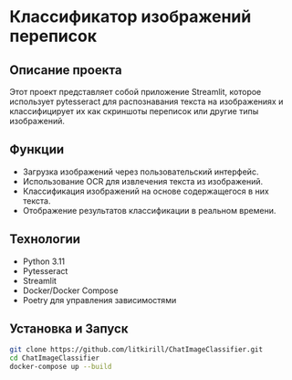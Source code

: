 # Классификатор изображений переписок

## Описание проекта
Этот проект представляет собой приложение Streamlit, которое использует pytesseract для распознавания текста на изображениях и классифицирует их как скриншоты переписок или другие типы изображений.

## Функции
- Загрузка изображений через пользовательский интерфейс.
- Использование OCR для извлечения текста из изображений.
- Классификация изображений на основе содержащегося в них текста.
- Отображение результатов классификации в реальном времени.

## Технологии
- Python 3.11
- Pytesseract
- Streamlit
- Docker/Docker Compose
- Poetry для управления зависимостями

## Установка и Запуск
```bash
git clone https://github.com/litkirill/ChatImageClassifier.git
cd ChatImageClassifier
docker-compose up --build